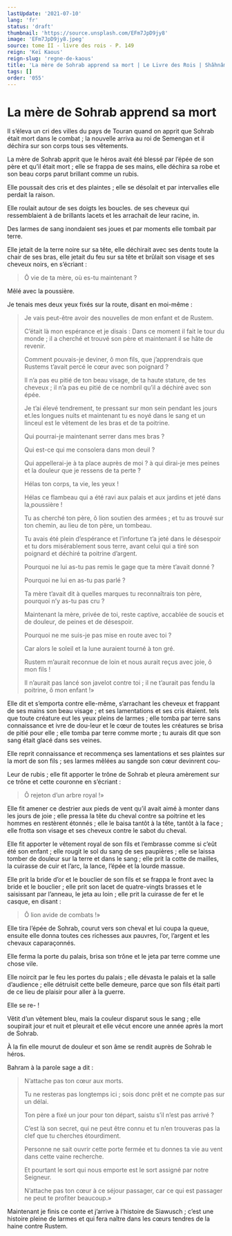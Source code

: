 ```yaml
---
lastUpdate: '2021-07-10'
lang: 'fr'
status: 'draft'
thumbnail: 'https://source.unsplash.com/EFm7JpD9jy8'
image: 'EFm7JpD9jy8.jpeg'
source: tome II - livre des rois - P. 149
reign: 'Keï Kaous'
reign-slug: 'regne-de-kaous'
title: 'La mère de Sohrab apprend sa mort | Le Livre des Rois | Shâhnâmeh'
tags: []
order: '055'
---
```


<!-- LTeX: language=fr -->

# La mère de Sohrab apprend sa mort

Il s’éleva un cri des villes du pays de Touran quand on apprit que Sohrab était mort dans le combat ; la nouvelle arriva au roi de Semengan et il déchira sur son corps tous ses vêtements.

La mère de Sohrab apprit que le héros avait été blessé par l’épée de son père et qu’il était mort ; elle se frappa de ses mains, elle déchira sa robe et son beau corps parut brillant comme un rubis.

Elle poussait des cris et des plaintes ; elle se désolait et par intervalles elle perdait la raison.

Elle roulait autour de ses doigts les boucles. de ses cheveux qui ressemblaient à de brillants lacets et les arrachait de leur racine, in.

Des larmes de sang inondaient ses joues et par moments elle tombait par terre.

Elle jetait de la terre noire sur sa tête, elle déchirait avec ses dents toute la chair de ses bras, elle jetait du feu sur sa tête et brûlait son visage et ses cheveux noirs, en s’écriant :

> Ô vie de ta mère, où es-tu maintenant ?

Mêlé avec la poussière.

Je tenais mes deux yeux fixés sur la route, disant en moi-même :

> Je vais peut-être avoir des nouvelles de mon enfant et de Rustem.
>
> C’était là mon espérance et je disais : Dans ce moment il fait le tour du monde ; il a cherché et trouvé son père et maintenant il se hâte de revenir.
>
> Comment pouvais-je deviner, ô mon fils, que j’apprendrais que Rustems t’avait percé le cœur avec son poignard ?
>
> Il n’a pas eu pitié de ton beau visage, de ta haute stature, de tes cheveux ; il n’a pas eu pitié de ce nombril qu’il a déchiré avec son épée.
>
> Je t’ai élevé tendrement, te pressant sur mon sein pendant les jours et.les longues nuits et maintenant tu es noyé dans le sang et un linceul est le vêtement de les bras et de ta poitrine.
>
> Qui pourrai-je maintenant serrer dans mes bras ?
>
> Qui est-ce qui me consolera dans mon deuil ?
>
> Qui appellerai-je à ta place auprès de moi ? à qui dirai-je mes peines et la douleur que je ressens de ta perte ?
>
> Hélas ton corps, ta vie, les yeux !
>
> Hélas ce flambeau qui a été ravi aux palais et aux jardins et jeté dans la,poussière !
>
> Tu as cherché ton père, ô lion soutien des armées ; et tu as trouvé sur ton chemin, au lieu de ton père, un tombeau.
>
> Tu avais été plein d’espérance et l’infortune t’a jeté dans le désespoir et tu dors misérablement sous terre, avant celui qui a tiré son poignard et déchiré ta poitrine d’argent.
>
> Pourquoi ne lui as-tu pas remis le gage que ta mère t’avait donné ?
>
> Pourquoi ne lui en as-tu pas parlé ?
>
> Ta mère t’avait dit à quelles marques tu reconnaîtrais ton père, pourquoi n’y as-tu pas cru ?
>
> Maintenant la mère, privée de toi, reste captive, accablée de soucis et de douleur, de peines et de désespoir.
>
> Pourquoi ne me suis-je pas mise en route avec toi ?
>
> Car alors le soleil et la lune auraient tourné à ton gré.
>
> Rustem m’aurait reconnue de loin et nous aurait reçus avec joie, ô mon fils !
>
> Il n’aurait pas lancé son javelot contre toi ; il ne t’aurait pas fendu la poitrine, ô mon enfant !»

Elle dit et s’emporta contre elle-même, s’arrachant les cheveux et frappant de ses mains son beau visage ; et ses lamentations et ses cris étaient. tels que toute créature eut les yeux pleins de larmes ; elle tomba par terre sans connaissance et ivre de dou-leur et le cœur de toutes les créatures se brisa de pitié pour elle ; elle tomba par terre comme morte ; tu aurais dit que son sang était glacé dans ses veines.

Elle reprit connaissance et recommença ses lamentations et ses plaintes sur la mort de son fils ; ses larmes mêlées au sangde son cœur devinrent cou-

Leur de rubis ; elle fit apporter le trône de Sohrab et pleura amèrement sur ce trône et cette couronne en s’écriant :

> Ô rejeton d’un arbre royal !»

Elle fit amener ce destrier aux pieds de vent qu’il avait aimé à monter dans les jours de joie ; elle pressa la tête du cheval contre sa poitrine et les hommes en restèrent étonnés ; elle le baisa tantôt à la tête, tantôt à la face ; elle frotta son visage et ses cheveux contre le sabot du cheval.

Elle fit apporter le vêtement royal de son fils et l’embrasse comme si c’eût été son enfant ; elle rougit le sol du sang de ses paupières ; elle se laissa tomber de douleur sur la terre et dans le sang ; elle prit la cotte de mailles, la cuirasse de cuir et l’arc, la lance, l’épée et la lourde massue.

Elle prit la bride d’or et le bouclier de son fils et se frappa le front avec la bride et le bouclier ; elle prit son lacet de quatre-vingts brasses et le saisissant par l’anneau, le jeta au loin ; elle prit la cuirasse de fer et le casque, en disant :

> Ô lion avide de combats !»

Elle tira l’épée de Sohrab, courut vers son cheval et lui coupa la queue, ensuite elle donna toutes ces richesses aux pauvres, l’or, l’argent et les chevaux caparaçonnés.

Elle ferma la porte du palais, brisa son trône et le jeta par terre comme une chose vile.

Elle noircit par le feu les portes du palais ; elle dévasta le palais et la salle d’audience ; elle détruisit cette belle demeure, parce que son fils était parti de ce lieu de plaisir pour aller à la guerre.

Elle se re- !

Vêtit d’un vêtement bleu, mais la couleur disparut sous le sang ; elle soupirait jour et nuit et pleurait et elle vécut encore une année après la mort de Sohrab.

À la fin elle mourut de douleur et son âme se rendit auprès de Sohrab le héros.

Bahram à la parole sage a dit :

> N’attache pas ton cœur aux morts.
>
> Tu ne resteras pas longtemps ici ; sois donc prêt et ne compte pas sur un délai.
>
> Ton père a fixé un jour pour ton départ, saistu s’il n’est pas arrivé ?
>
> C’est là son secret, qui ne peut être connu et tu n’en trouveras pas la clef que tu cherches étourdiment.
>
> Personne ne sait ouvrir cette porte fermée et tu donnes ta vie au vent dans cette vaine recherche.
>
> Et pourtant le sort qui nous emporte est le sort assigné par notre Seigneur.
>
> N’attache pas ton cœur à ce séjour passager, car ce qui est passager ne peut te profiter beaucoup.»

Maintenant je finis ce conte et j’arrive à l’histoire de Siawusch ; c’est une histoire pleine de larmes et qui fera naître dans les cœurs tendres de la haine contre Rustem.
